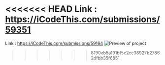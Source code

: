 <<<<<<< HEAD
Link : https://iCodeThis.com/submissions/59351
=======
Link : https://iCodeThis.com/submissions/59164
![Preview of project](https://github.com/ZendeAditya/icodeThisProjects/assets/91424824/ddcc4f7b-27af-4a82-ac0e-8fbf4ed14269)
>>>>>>> 8190eb5a191bf5c2cc38927b27862dfbb35f6851
